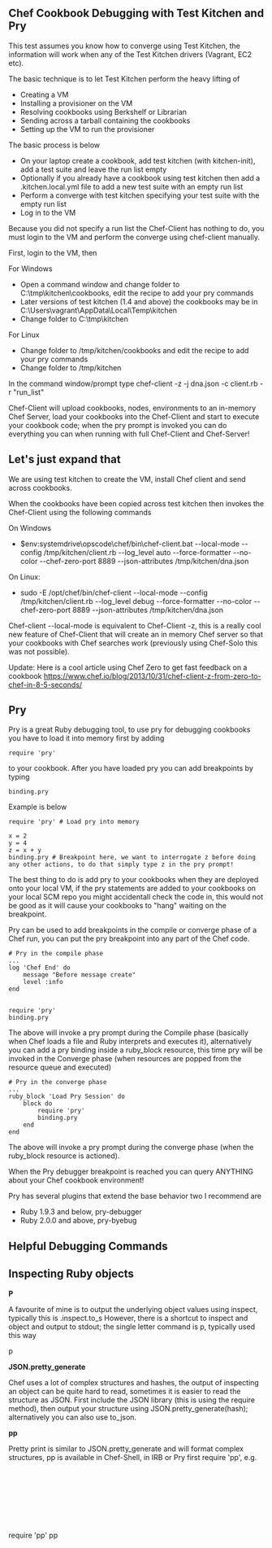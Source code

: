 Chef Cookbook Debugging with Test Kitchen and Pry
-------------------------------------------------
This test assumes you know how to converge using Test Kitchen, the information will work when any of the Test Kitchen drivers (Vagrant, EC2 etc).

The basic technique is to let Test Kitchen perform the heavy lifting of

* Creating a VM
* Installing a provisioner on the VM
* Resolving cookbooks using Berkshelf or Librarian
* Sending across a tarball containing the cookbooks
* Setting up the VM to run the provisioner

The basic process is below

* On your laptop create a cookbook, add test kitchen (with kitchen-init), add a test suite and leave the run list empty
* Optionally if you already have a cookbook using test kitchen then add a .kitchen.local.yml file to add a new test suite with an empty run list
* Perform a converge with test kitchen specifying your test suite with the empty run list
* Log in to the VM

Because you did not specify a run list the Chef-Client has nothing to do, you must login to the VM and perform the converge using chef-client manually.

First, login to the VM, then

For Windows 
* Open a command window and change folder to C:\tmp\kitchen\cookbooks, edit the recipe to add your pry commands
* Later versions of test kitchen (1.4 and above) the cookbooks may be in C:\Users\vagrant\AppData\Local\Temp\kitchen
* Change folder to C:\tmp\kitchen

For Linux 
* Change folder to /tmp/kitchen/cookbooks and edit the recipe to add your pry commands
* Change folder to /tmp/kitchen

In the command window/prompt type chef-client -z -j dna.json -c client.rb -r "run_list"

Chef-Client will upload cookbooks, nodes, environments to an in-memory Chef Server, load your cookbooks into the Chef-Client and start to execute your cookbook code; when the pry prompt is invoked you can do everything you can when running with full Chef-Client and Chef-Server!

Let's just expand that
----------------------

We are using test kitchen to create the VM, install Chef client and send across cookbooks.

When the cookbooks have been copied across test kitchen then invokes the Chef-Client using the following commands

On Windows
* $env:systemdrive\opscode\chef/bin\chef-client.bat --local-mode --config /tmp/kitchen/client.rb --log_level auto --force-formatter --no-color  --chef-zero-port 8889 --json-attributes /tmp/kitchen/dna.json 

On Linux: 
* sudo -E /opt/chef/bin/chef-client --local-mode --config /tmp/kitchen/client.rb --log_level debug --force-formatter --no-color  --chef-zero-port 8889 --json-attributes /tmp/kitchen/dna.json

Chef-client --local-mode is equivalent to Chef-Client -z, this is a really cool new feature of Chef-Client that will create an in memory Chef server so that your cookbooks with Chef searches work (previously using Chef-Solo this was not possible).

Update: Here is a cool article using Chef Zero to get fast feedback on a cookbook  https://www.chef.io/blog/2013/10/31/chef-client-z-from-zero-to-chef-in-8-5-seconds/

Pry
---
Pry is a great Ruby debugging tool, to use pry for debugging cookbooks you have to load it into memory first by adding

````
require 'pry'
````

to your cookbook. After you have loaded pry you can add breakpoints by typing 
````
binding.pry
````

Example is below

````
require 'pry' # Load pry into memory

x = 2
y = 4
z = x + y 
binding.pry # Breakpoint here, we want to interrogate z before doing any other actions, to do that simply type z in the pry prompt!

````

The best thing to do is add pry to your cookbooks when they are deployed onto your local VM, if the pry statements are added to your cookbooks on your local SCM repo you might accidentall check the code in, this would not be good as it will cause your cookbooks to "hang" waiting on the breakpoint.

Pry can be used to add breakpoints in the compile or converge phase of a Chef run, you can put the pry breakpoint into any part of the Chef code.

````
# Pry in the compile phase
...
log 'Chef End' do
    message "Before message create"
    level :info
end
 
 
require 'pry'
binding.pry
````

The above will invoke a pry prompt during the Compile phase (basically when Chef loads a file and Ruby interprets and executes it), alternatively you can add a pry binding inside a ruby_block resource, this time pry will be invoked in the Converge phase (when resources are popped from the resource queue and executed)

````
# Pry in the converge phase
...
ruby_block 'Load Pry Session' do
    block do
        require 'pry'
        binding.pry
    end
end
````

The above will invoke a pry prompt during the converge phase (when the ruby_block resource is actioned).

When the Pry debugger breakpoint is reached you can query ANYTHING about your Chef cookbook environment!

Pry has several plugins that extend the base behavior two I recommend are
* Ruby 1.9.3 and below, pry-debugger
* Ruby 2.0.0 and above, pry-byebug

Helpful Debugging Commands
--------------------------

Inspecting Ruby objects
-----------------------
**P**

A favourite of mine is to output the underlying object values using inspect, typically this is <object>.inspect.to_s
However, there is a shortcut to inspect and object and output to stdout; the single letter command is p, typically used this way

p <object>

**JSON.pretty_generate**

Chef uses a lot of complex structures and hashes, the output of inspecting an object can be quite hard to read, sometimes it is easier to read the structure as JSON.
First include the JSON library (this is using the require method), then output your structure using  JSON.pretty_generate(hash); alternatively you can also use to_json.

**pp**

Pretty print is similar to JSON.pretty_generate and will format complex structures, pp is available in Chef-Shell, in IRB or Pry first require 'pp', e.g.
require 'pp'
pp <object to view>

methods, instance_methods, respond_to?
--------------------------------------
Sometimes it�s difficult to know exactly what methods a class contains. To test to see if a single method exists and can be called you can use  the respond_to? method (in Ruby a method name ending with a question mark should return true or false, a method name ending with an exclamation mark means warning or use with care as it normally changes the value or structure of the data in the object).

````
class TestClass
  def method1
  end
  def method2
  end
  def method3
  end
end
 
puts "*****----- TestClass.methods #{TestClass.methods}"
puts "\n*****----- TestClass.intance_methods #{TestClass.instance_methods}"
````

**Self, Self.Class**

The Self and Self.Class methods might not seem that handy but Chef has a complex object hierarchy and it's sometimes easier to know what class you are dealing with.

**local_variables, global_variables**

The local_variables command will display all variables within the current scope.
The global_variables command will display all variables within a global scope (you'll notice that global variables start with a dollar symbol, you can also declare a global variable by pre-fixing your variable names with a dollar symbol, i.e. $MYGLOBAL = "Hello World".
Ruby does place a few handy variables in global scope such as $LOAD_PATH.

**Symbol**

To view all Ruby symbols type Symbol.all_symbols or Symbol.all_symbols.inspect

Chef Environment
----------------
A lot of the environment information is gathered for Chef by a utility called Ohai, you can call Ohai directly on the command line; you can extract individual attributes with a command line parameter or optionally look for values with grep or find /i.

<images: ohai-example>

**Debugging Chef attributes**
Chef attributes are a complex topic in their own right; there are many different orders of precedent rules to apply a value to an attribute; in order to determine how the attribute has obtained its value you can use the debug_value method.

````
puts node['a']['b']['c'].debug_value
````

````
# Type self.class to see if the context of object you are in is a node
# If you are not in a node object then try self.respond_to?(:node)
# Objects such as Chef::Recipe contains node and run_context; if you are really stuck download the Chef source code!
  
# Use node.recipes directory or assign it to a new variable, don't forget to call the Ruby methods method or use respond_to? to get a list of supported methods
node_recipes = node.recipes
nodes_recipes.include?(recipe_name)
  
# Other useful methods from node
node.role?(role_name)
node.recipe_list
node.run_state
node.run_context
node.chef_environment
node.attributes
node.recipe?(recipe_name)
node.run_list ...
  
# run_context is available from the node object and contains information about the runtime environment
run_context.cookbook_collection
run_context.definitions
run_context.resource_collection
run_context.immediate_notification_collection
run_context.delayed_notification_collection
run_context.events
run_context.loaded_recipe?
run_context.has_template_in_cookbook?
run_context.has_cookbook_file_in_cookbook ...
````